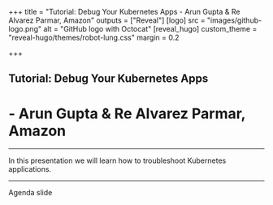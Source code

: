 +++
title = "Tutorial: Debug Your Kubernetes Apps - Arun Gupta & Re Alvarez Parmar, Amazon"
outputs = ["Reveal"]
[logo]
src = "images/github-logo.png"
alt = "GitHub logo with Octocat"
[reveal_hugo]
custom_theme = "reveal-hugo/themes/robot-lung.css"
margin = 0.2

+++

## Tutorial: Debug Your Kubernetes Apps
# - Arun Gupta & Re Alvarez Parmar, Amazon


---

In this presentation we will learn how to troubleshoot Kubernetes applications. 

---

Agenda slide

